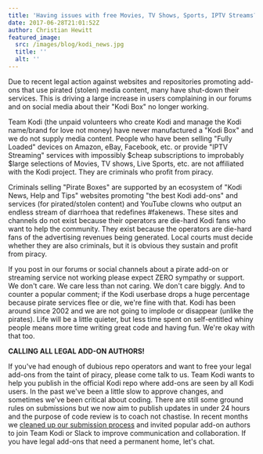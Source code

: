 ```yaml
---
title: 'Having issues with free Movies, TV Shows, Sports, IPTV Streams?'
date: 2017-06-28T21:01:52Z
author: Christian Hewitt
featured_image:
  src: /images/blog/kodi_news.jpg
  title: ''
  alt: ''
---
```

Due to recent legal action against websites and repositories promoting add-ons that use pirated (stolen) media content, many have shut-down their services. This is driving a large increase in users complaining in our forums and on social media about their "Kodi Box" no longer working.

 Team Kodi (the unpaid volunteers who create Kodi and manage the Kodi name/brand for love not money) have never manufactured a "Kodi Box" and we do not supply media content. People who have been selling "Fully Loaded" devices on Amazon, eBay, Facebook, etc. or provide "IPTV Streaming" services with impossibly $cheap subscriptions to improbably $large selections of Movies, TV shows, Live Sports, etc. are not affiliated with the Kodi project. They are criminals who profit from piracy.

 Criminals selling "Pirate Boxes" are supported by an ecosystem of "Kodi News, Help and Tips" websites promoting "the best Kodi add-ons" and services (for pirated/stolen content) and YouTube clowns who output an endless stream of diarrhoea that redefines #fakenews. These sites and channels do not exist because their operators are die-hard Kodi fans who want to help the community. They exist because the operators are die-hard fans of the advertising revenues being generated. Local courts must decide whether they are also criminals, but it is obvious they sustain and profit from piracy.

 If you post in our forums or social channels about a pirate add-on or streaming service not working please expect ZERO sympathy or support. We don't care. We care less than not caring. We don't care biggly. And to counter a popular comment; if the Kodi userbase drops a huge percentage because pirate services flee or die, we're fine with that. Kodi has been around since 2002 and we are not going to implode or disappear (unlike the pirates). Life will be a little quieter, but less time spent on self-entitled whiny people means more time writing great code and having fun. We're okay with that too.

 **CALLING ALL LEGAL ADD-ON AUTHORS!**

 If you've had enough of dubious repo operators and want to free your legal add-ons from the taint of piracy, please come talk to us. Team Kodi wants to help you publish in the official Kodi repo where add-ons are seen by all Kodi users. In the past we've been a little slow to approve changes, and sometimes we've been critical about coding. There are still some ground rules on submissions but we now aim to publish updates in under 24 hours and the purpose of code review is to coach not chastise. In recent months we [cleaned up our submission process](https://kodi.wiki/view/Submitting_Add-ons) and invited popular add-on authors to join Team Kodi or Slack to improve communication and collaboration. If you have legal add-ons that need a permanent home, let's chat.

 